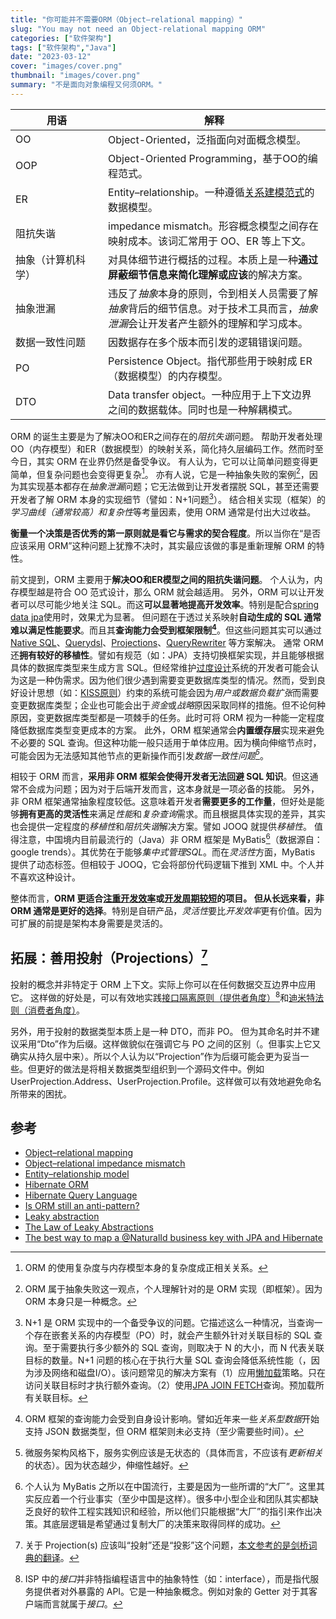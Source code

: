 ```yaml
---
title: "你可能并不需要ORM（Object–relational mapping）"
slug: "You may not need an Object-relational mapping ORM"
categories: ["软件架构"]
tags: ["软件架构","Java"]
date: "2023-03-12"
cover: "images/cover.png"
thumbnail: "images/cover.png"
summary: "不是面向对象编程又何须ORM。"
---
```


| 用语 <div style="width:8em"> | 解释 |
| ----------- | ----------- |
| OO | Object-Oriented，泛指面向对面概念模型。|
| OOP | Object-Oriented Programming，基于OO的编程范式。|
| ER | Entity–relationship。一种遵循[关系建模范式](https://en.wikipedia.org/wiki/Database_normalization)的数据模型。|
| 阻抗失谐 | impedance mismatch。形容概念模型之间存在映射成本。该词汇常用于 OO、ER 等上下文。|
| 抽象（计算机科学）| 对具体细节进行概括的过程。本质上是一种**通过屏蔽细节信息来简化理解或应该**的解决方案。|
| 抽象泄漏 | 违反了*抽象*本身的原则，令到相关人员需要了解*抽象*背后的细节信息。对于技术工具而言，*抽象泄漏*会让开发者产生额外的理解和学习成本。|
| 数据一致性问题 | 因数据存在多个版本而引发的逻辑错误问题。|
| PO | Persistence Object。指代那些用于映射成 ER（数据模型）的内存模型。| 
| DTO | Data transfer object。一种应用于上下文边界之间的数据载体。同时也是一种解耦模式。|

ORM 的诞生主要是为了解决OO和ER之间存在的*阻抗失谐*问题。
帮助开发者处理 OO（内存模型）和ER（数据模型）的映射关系，简化持久层编码工作。然而时至今日，其实 ORM 在业界仍然是备受争议。
有人认为，它可以让简单问题变得更简单，但复杂问题也会变得更复杂[^1]。
亦有人说，它是一种抽象失败的案例[^2]，因为其实现基本都存在*抽象泄漏*问题；它无法做到让开发者摆脱 SQL，甚至还需要开发者了解 ORM 本身的实现细节（譬如：N+1问题[^3]）。
结合相关实现（框架）的*学习曲线（通常较高）*和*复杂性*等考量因素，使用 ORM 通常是付出大过收益。

**衡量一个决策是否优秀的第一原则就是看它与需求的契合程度**。所以当你在“是否应该采用 ORM”这种问题上犹豫不决时，其实最应该做的事是重新理解 ORM 的特性。

前文提到，ORM 主要用于**解决OO和ER模型之间的阻抗失谐问题**。
个人认为，内存模型越是符合 OO 范式设计，那么 ORM 就会越适用。
另外，ORM 可以让开发者可以尽可能少地关注 SQL。而这**可以显著地提高开发效率**。特别是配合[spring data jpa](https://github.com/spring-projects/spring-data-jpa)使用时，效果尤为显著。
但问题在于透过关系映射**自动生成的 SQL 通常难以满足性能要求**。而且其**查询能力会受到框架限制[^4]**。但这些问题其实可以通过 [Native SQL](https://thorben-janssen.com/jpa-native-queries/)、[Querydsl](http://querydsl.com/)、[Projections](https://docs.spring.io/spring-data/jpa/reference/repositories/projections.html)、[QueryRewriter](https://docs.spring.io/spring-data/jpa/reference/jpa/query-methods.html#jpa.query-methods.query-rewriter) 等方案解决。
通常 ORM 还**拥有较好的移植性**。譬如有规范（如：JPA）支持切换框架实现，并且能够根据具体的数据库类型来生成方言 SQL。但经常维护[过度设计](https://en.wikipedia.org/wiki/Overengineering)系统的开发者可能会认为这是一种伪需求。因为他们很少遇到需要变更数据库类型的情况。然而，受到良好设计思想（如：[KISS原则](https://en.wikipedia.org/wiki/KISS_principle)）约束的系统可能会因为*用户或数据负载扩张*而需要变更数据库类型；企业也可能会出于*资金*或*战略*原因采取同样的措施。但不论何种原因，变更数据库类型都是一项棘手的任务。此时可将 ORM 视为一种能一定程度降低数据库类型变更成本的方案。
此外，ORM 框架通常会**内置缓存层**实现来避免不必要的 SQL 查询。但这种功能一般只适用于单体应用。因为横向伸缩节点时，可能会因为无法感知其他节点的更新操作而引发*数据一致性问题[^5]*。

相较于 ORM 而言，**采用非 ORM 框架会使得开发者无法回避 SQL 知识**。但这通常不会成为问题；因为对于后端开发而言，这本身就是一项必备的技能。
另外，非 ORM 框架通常抽象程度较低。这意味着开发者**需要更多的工作量**，但好处是能够**拥有更高的灵活性**来满足*性能*和*复杂查询*需求。而且根据具体实现的差异，其实也会提供一定程度的*移植性*和*阻抗失谐*解决方案。譬如 JOOQ 就提供*移植性*。
值得注意，中国境内目前最流行的（Java）非 ORM 框架是 MyBatis[^6]（数据源自：google trends）。其优势在于能够*集中式管理SQL*。而在*灵活性*方面，MyBatis 提供了动态标签。但相较于 JOOQ，它会将部份代码逻辑下推到 XML 中。个人并不喜欢这种设计。

整体而言，**ORM 更适合<u>注重开发效率</u>或<u>开发周期较短</u>的项目。
但从长远来看，非 ORM 通常是更好的选择**。特别是自研产品，*灵活性*要比*开发效率*更有价值。因为可扩展的前提是架构本身需要是灵活的。

## 拓展：善用投射（Projections）[^7]

投射的概念并非特定于 ORM 上下文。实际上你可以在任何数据交互边界中应用它。
这样做的好处是，可以有效地实践[接口隔离原则（提供者角度）](https://zh.wikipedia.org/wiki/%E6%8E%A5%E5%8F%A3%E9%9A%94%E7%A6%BB%E5%8E%9F%E5%88%99)[^8]和[迪米特法则（消费者角度）](https://en.wikipedia.org/wiki/Law_of_Demeter)。

另外，用于投射的数据类型本质上是一种 DTO，而非 PO。
但为其命名时并不建议采用“Dto”作为后缀。这样做貌似在强调它与 PO 之间的区别（。但事实上它又确实从持久层中来）。所以个人认为以“Projection”作为后缀可能会更为妥当一些。但更好的做法是将相关数据类型组织到一个源码文件中。例如 UserProjection.Address、UserProjection.Profile。这样做可以有效地避免命名所带来的困扰。


## 参考
- [Object–relational mapping](https://en.wikipedia.org/wiki/Object%E2%80%93relational_mapping)
- [Object–relational impedance mismatch](https://en.wikipedia.org/wiki/Object%E2%80%93relational_impedance_mismatch)
- [Entity–relationship model](https://en.wikipedia.org/wiki/Entity%E2%80%93relationship_model)
- [Hibernate ORM](https://hibernate.org/orm/)
- [Hibernate Query Language](https://docs.jboss.org/hibernate/orm/current/querylanguage/html_single/Hibernate_Query_Language.html)
- [Is ORM still an anti-pattern?](https://news.ycombinator.com/item?id=36497613)
- [Leaky abstraction](https://en.wikipedia.org/wiki/Leaky_abstraction)
- [The Law of Leaky Abstractions](https://www.joelonsoftware.com/2002/11/11/the-law-of-leaky-abstractions/)
- [The best way to map a @NaturalId business key with JPA and Hibernate](https://vladmihalcea.com/the-best-way-to-map-a-naturalid-business-key-with-jpa-and-hibernate/)


[^1]: ORM 的使用复杂度与内存模型本身的复杂度成正相关关系。
[^2]: ORM 属于抽象失败这一观点，个人理解针对的是 ORM 实现（即框架）。因为 ORM 本身只是一种概念。
[^3]: N+1 是 ORM 实现中的一个备受争议的问题。它描述这么一种情况，当查询一个存在嵌套关系的内存模型（PO）时，就会产生额外针对关联目标的 SQL 查询。至于需要执行多少额外的 SQL 查询，则取决于 N 的大小，而 N 代表关联目标的数量。N+1 问题的核心在于执行大量 SQL 查询会降低系统性能（，因为涉及网络和磁盘I/O）。该问题常见的解决方案有（1）应用[懒加载](https://jakarta.ee/learn/docs/jakartaee-tutorial/current/persist/persistence-intro/persistence-intro.html#_using_collections_in_entity_fields_and_properties)策略。只在访问关联目标时才执行额外查询。（2）使用[JPA JOIN FETCH](https://jakarta.ee/learn/docs/jakartaee-tutorial/current/persist/persistence-querylanguage/persistence-querylanguage006.html#_joins)查询。预加载所有关联目标。
[^4]: ORM 框架的查询能力会受到自身设计影响。譬如近年来一些*关系型数据*开始支持 JSON 数据类型，但 ORM 框架则未必支持（至少需要些时间）。
[^5]: 微服务架构风格下，服务实例应该是无状态的（具体而言，不应该有*更新相关*的状态）。因为状态越少，伸缩性越好。
[^6]: 个人认为 MyBatis 之所以在中国流行，主要是因为一些所谓的“大厂”。这里其实反应着一个行业事实（至少中国是这样）。很多中小型企业和团队其实都缺乏良好的软件工程实践知识和经验，所以他们只能根据“大厂”的指引来作出决策。其底层逻辑是希望通过复制大厂的决策来取得同样的成功。
[^7]: 关于 Projection(s) 应该叫“投射”还是“投影”这个问题，[本文参考的是剑桥词典的翻译](https://dictionary.cambridge.org/zhs/%E8%AF%8D%E5%85%B8/%E8%8B%B1%E8%AF%AD-%E6%B1%89%E8%AF%AD-%E7%AE%80%E4%BD%93/projection?q=Projection)。
[^8]: ISP 中的*接口*并非特指编程语言中的抽象特性（如：interface），而是指代服务提供者对外暴露的 API。它是一种抽象概念。例如对象的 Getter 对于其客户端而言就属于*接口*。